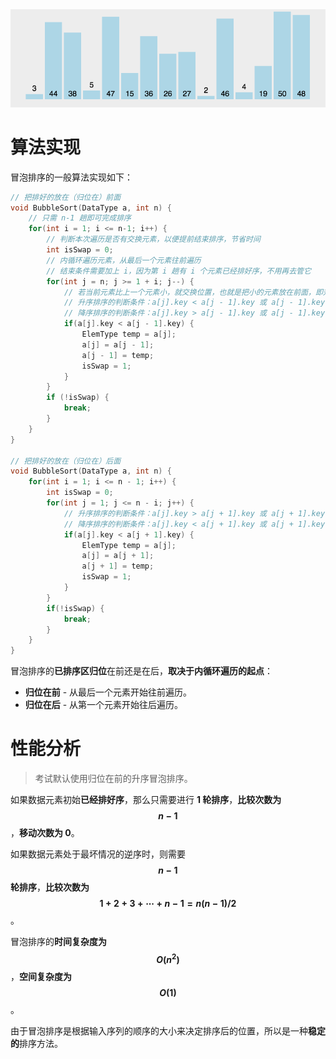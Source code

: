 <img src="./images/冒泡排序.gif" style="zoom:67%;" />

# 算法实现

冒泡排序的一般算法实现如下：

```c
// 把排好的放在（归位在）前面
void BubbleSort(DataType a, int n) {
    // 只需 n-1 趟即可完成排序
	for(int i = 1; i <= n-1; i++) {
        // 判断本次遍历是否有交换元素，以便提前结束排序，节省时间
		int isSwap = 0;
        // 内循环遍历元素，从最后一个元素往前遍历
        // 结束条件需要加上 i，因为第 i 趟有 i 个元素已经排好序，不用再去管它
		for(int j = n; j >= 1 + i; j--) {
            // 若当前元素比上一个元素小，就交换位置，也就是把小的元素放在前面，即升序排序
            // 升序排序的判断条件：a[j].key < a[j - 1].key 或 a[j - 1].key > a[j].key
            // 降序排序的判断条件：a[j].key > a[j - 1].key 或 a[j - 1].key < a[j].key
			if(a[j].key < a[j - 1].key) {
				ElemType temp = a[j];
				a[j] = a[j - 1];
				a[j - 1] = temp;
				isSwap = 1;
			}
		}
		if (!isSwap) {
            break;
        }
	}
}

// 把排好的放在（归位在）后面
void BubbleSort(DataType a, int n) {
	for(int i = 1; i <= n - 1; i++) {
		int isSwap = 0;
		for(int j = 1; j <= n - i; j++) {
            // 升序排序的判断条件：a[j].key > a[j + 1].key 或 a[j + 1].key < a[j].key
            // 降序排序的判断条件：a[j].key < a[j + 1].key 或 a[j + 1].key > a[j].key
			if(a[j].key < a[j + 1].key) {
				ElemType temp = a[j];
				a[j] = a[j + 1];
				a[j + 1] = temp;
				isSwap = 1;
			}
		}
		if(!isSwap) {
            break;
        }
	}
}
```

冒泡排序的**已排序区归位**在前还是在后，**取决于内循环遍历的起点**：

- **归位在前** - 从最后一个元素开始往前遍历。
- **归位在后** - 从第一个元素开始往后遍历。

# 性能分析

> 考试默认使用归位在前的升序冒泡排序。

如果数据元素初始**已经排好序**，那么只需要进行 **1 轮排序**，**比较次数为 $$n-1$$**，**移动次数为 0**。

如果数据元素处于最坏情况的逆序时，则需要 **$$n-1$$ 轮排序**，**比较次数为 $$1+2+3+{\cdots}+n-1=n(n-1)/2$$**。

冒泡排序的**时间复杂度为 $$O(n^2)$$**，**空间复杂度为 $$O(1)$$**。

由于冒泡排序是根据输入序列的顺序的大小来决定排序后的位置，所以是一种**稳定的**排序方法。